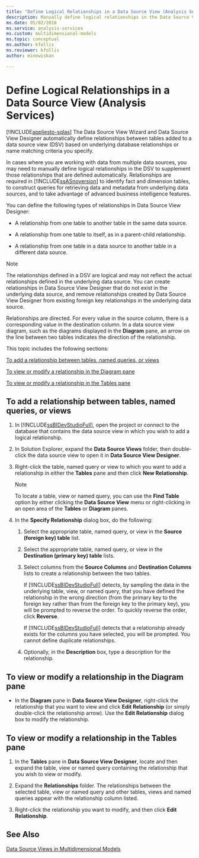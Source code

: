 ```yaml
---
title: "Define Logical Relationships in a Data Source View (Analysis Services) | Microsoft Docs"
description: Manually define logical relationships in the Data Source View to supplement relationships that are defined automatically.
ms.date: 05/02/2018
ms.service: analysis-services
ms.custom: multidimensional-models
ms.topic: conceptual
ms.author: kfollis
ms.reviewer: kfollis
author: minewiskan

---
```

# Define Logical Relationships in a Data Source View (Analysis Services)
[!INCLUDE[appliesto-sqlas](../includes/appliesto-sqlas.md)]
  The Data Source View Wizard and Data Source View Designer automatically define relationships between tables added to a data source view (DSV) based on underlying database relationships or name matching criteria you specify.  
  
 In cases where you are working with data from multiple data sources, you may need to manually define logical relationships in the DSV to supplement those relationships that are defined automatically. Relationships are required in [!INCLUDE[ssASnoversion](../includes/ssasnoversion-md.md)] to identify fact and dimension tables, to construct queries for retrieving data and metadata from underlying data sources, and to take advantage of advanced business intelligence features.  
  
 You can define the following types of relationships in Data Source View Designer:  
  
-   A relationship from one table to another table in the same data source.  
  
-   A relationship from one table to itself, as in a parent-child relationship.  
  
-   A relationship from one table in a data source to another table in a different data source.  
  
> [!NOTE]  
>  The relationships defined in a DSV are logical and may not reflect the actual relationships defined in the underlying data source. You can create relationships in Data Source View Designer that do not exist in the underlying data source, and remove relationships created by Data Source View Designer from existing foreign key relationships in the underlying data source.  
  
 Relationships are directed. For every value in the source column, there is a corresponding value in the destination column. In a data source view diagram, such as the diagrams displayed in the **Diagram** pane, an arrow on the line between two tables indicates the direction of the relationship.  
  
 This topic includes the following sections:  
  
 [To add a relationship between tables, named queries, or views](#bkmk_addRel)  
  
 [To view or modify a relationship in the Diagram pane](#bkmk_diagrampane)  
  
 [To view or modify a relationship in the Tables pane](#bkmk_tablespane)  
  
##  <a name="bkmk_addRel"></a> To add a relationship between tables, named queries, or views  
  
1.  In [!INCLUDE[ssBIDevStudioFull](../includes/ssbidevstudiofull-md.md)], open the project or connect to the database that contains the data source view in which you wish to add a logical relationship.  
  
2.  In Solution Explorer, expand the **Data Source Views** folder, then double-click the data source view to open it in **Data Source View Designer**.  
  
3.  Right-click the table, named query or view to which you want to add a relationship in either the **Tables** pane and then click **New Relationship**.  
  
    > [!NOTE]  
    >  To locate a table, view or named query, you can use the **Find Table** option by either clicking the **Data Source View** menu or right-clicking in an open area of the **Tables** or **Diagram** panes.  
  
4.  In the **Specify Relationship** dialog box, do the following:  
  
    1.  Select the appropriate table, named query, or view in the **Source (foreign key) table** list.  
  
    2.  Select the appropriate table, named query, or view in the **Destination (primary key) table** lists.  
  
    3.  Select columns from the **Source Columns** and **Destination Columns** lists to create a relationship between the two tables.  
  
         If [!INCLUDE[ssBIDevStudioFull](../includes/ssbidevstudiofull-md.md)] detects, by sampling the data in the underlying table, view, or named query, that you have defined the relationship in the wrong direction (from the primary key to the foreign key rather than from the foreign key to the primary key), you will be prompted to reverse the order. To quickly reverse the order, click **Reverse**.  
  
         If [!INCLUDE[ssBIDevStudioFull](../includes/ssbidevstudiofull-md.md)] detects that a relationship already exists for the columns you have selected, you will be prompted. You cannot define duplicate relationships.  
  
    4.  Optionally, in the **Description** box, type a description for the relationship.  
  
##  <a name="bkmk_diagrampane"></a> To view or modify a relationship in the Diagram pane  
  
-   In the **Diagram** pane in **Data Source View Designer**, right-click the relationship that you want to view and click **Edit Relationship** (or simply double-click the relationship arrow).  Use the **Edit Relationship** dialog box to modify the relationship.  
  
##  <a name="bkmk_tablespane"></a> To view or modify a relationship in the Tables pane  
  
1.  In the **Tables** pane in **Data Source View Designer**, locate and then expand the table, view or named query containing the relationship that you wish to view or modify.  
  
2.  Expand the **Relationships** folder.  The relationships between the selected table, view or named query and other tables, views and named queries appear with the relationship column listed.  
  
3.  Right-click the relationship you want to modify, and then click **Edit Relationship**.  
  
## See Also  
 [Data Source Views in Multidimensional Models](../../analysis-services/multidimensional-models/data-source-views-in-multidimensional-models.md)  
  
  
